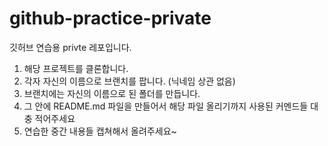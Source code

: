 # github-practice-private
깃허브 연습용 privte 레포입니다.

1. 해당 프로젝트를 클론합니다.
2. 각자 자신의 이름으로 브랜치를 팝니다. (닉네임 상관 없음)
3. 브랜치에는 자신의 이름으로 된 폴더를 만듭니다.
4. 그 안에 README.md 파일을 만들어서 해당 파일 올리기까지 사용된 커멘드들 대충 적어주세요
5. 연습한 중간 내용들 캡쳐해서 올려주세요~
